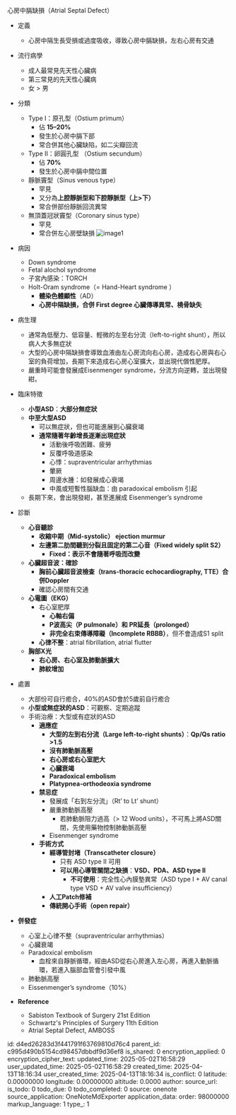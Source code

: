 心房中膈缺損（Atrial Septal Defect）

- 定義
  - 心房中隔生長受損或過度吸收，導致心房中膈缺損，左右心房有交通
- 流行病學
  - 成人最常見先天性心臟病
  - 第三常見的先天性心臟病
  - 女 \> 男
- 分類
  - Type I：原孔型（Ostium primum）
    - 佔 **15–20%**
    - 發生於心房中膈下部
    - 常合併其他心臟缺陷，如二尖瓣回流
  - Type II：卵圓孔型 （Ostium secundum）
    - 佔 **70%**
    - 發生於心房中膈中間位置
  - 靜脈竇型（Sinus venous type）
    - 罕見
    - 又分為**上腔靜脈型和下腔靜脈型（上\>下）**
    - 常合併部份靜脈回流異常
  - 無頂蓋冠狀竇型（Coronary sinus type）
    - 罕見
    - 常合併左心房壁缺損
![image1](:/335cb46c5d5844ada656dd3ea774e65a)

- 病因
  - Down syndrome
  - Fetal alochol syndrome
  - 子宮內感染：TORCH
  - Holt-Oram syndrome（= Hand-Heart syndrome ）
    - **體染色體顯性**（AD）
    - **心房中隔缺損，合併 First degree 心臟傳導異常、橈骨缺失**
- 病生理
  - 通常為低壓力、低容量、輕微的左至右分流（left-to-right shunt），所以病人大多無症狀
  - 大型的心房中隔缺損會導致血液由左心房流向右心房，造成右心房與右心室的負荷增加，長期下來造成右心房心室擴大，並出現代償性肥厚。
  - 嚴重時可能會發展成Eisenmenger syndrome，分流方向逆轉，並出現發紺。
- 臨床特徵
  - **小型ASD**：**大部分無症狀**
  - **中至大型ASD**
    - 可以無症狀，但也可能進展到心臟衰竭
    - **通常隨著年齡增長逐漸出現症狀**
      - 活動後呼吸困難、疲勞
      - 反覆呼吸道感染
      - 心悸：supraventricular arrhythmias
      - 暈厥
      - 周邊水腫：如發展成心衰竭
      - 中風或短暫性腦缺血：由 paradoxical embolism 引起
  - 長期下來，會出現發紺，甚至進展成 Eisenmenger’s syndrome
- 診斷
  - **心音聽診**
    - **收縮中期（Mid-systolic） ejection murmur**
    - **左邊第二肋間聽到分裂且固定的第二心音（Fixed widely split S2）**
      - **Fixed：表示不會隨著呼吸而改變**
  - **心臟超音波：確診**
    - **胸前心臟超音波檢查（trans-thoracic echocardiography, TTE）合併Doppler**
    - 確認心房間有交通
  - **心電圖（EKG）**
    - 右心室肥厚
      - **心軸右偏**
      - **P波高尖（P pulmonale）和 PR延長（prolonged）**
      - **非完全右束傳導障礙（Incomplete RBBB）**，但不會造成S1 split
    - **心律不整**：atrial fibrillation, atrial flutter
  - **胸部X光**
    - **右心房、右心室及肺動脈擴大**
    - **肺紋增加**
- 處置
  - 大部份可自行癒合，40%的ASD會於5歲前自行癒合
  - **小型或無症狀的ASD**：可觀察、定期追蹤
  - 手術治療：大型或有症狀的ASD
    - **適應症**
      - **大型的左到右分流（Large left-to-right shunts）**：**Qp/Qs ratio \>1.5**
      - **沒有肺動脈高壓**
      - **右心房或右心室肥大**
      - **心臟衰竭**
      - **Paradoxical embolism**
      - **Platypnea-orthodeoxia syndrome**
    - **禁忌症**
      - 發展成「右到左分流」（Rt’ to Lt’ shunt）
      - 嚴重肺動脈高壓
        - 若肺動脈阻力過高（\> 12 Wood units），不可馬上將ASD關閉，先使用藥物控制肺動脈高壓
      - Eisenmenger syndrome
    - **手術方式**
      - **經導管封堵（Transcatheter closure）**
        - 只有 ASD type II 可用
        - **可以用心導管關閉之缺損**：**VSD、PDA、ASD type II**
          - **不可使用**：完全性心內膜墊異常（ASD type I + AV canal type VSD + AV valve insufficiency）
      - **人工Patch修補**
      - **傳統開心手術（open repair）**
- **併發症**
  - 心室上心律不整（supraventricular arrhythmias）
  - 心臟衰竭
  - Paradoxical embolism
    - 血栓來自靜脈循環，經由ASD從右心房進入左心房，再進入動脈循環，若進入腦部血管會引發中風
  - 肺動脈高壓
  - Eissenmenger’s syndrome（10%）
- **Reference**
  - Sabiston Textbook of Surgery 21st Edition
  - Schwartz's Principles of Surgery 11th Edition
  - Atrial Septal Defect, AMBOSS


id: d4ed26283d3f441791f63769810d76c4
parent_id: c995d490b5154cd98457dbbdf9d36ef8
is_shared: 0
encryption_applied: 0
encryption_cipher_text: 
updated_time: 2025-05-02T16:58:29
user_updated_time: 2025-05-02T16:58:29
created_time: 2025-04-13T18:16:34
user_created_time: 2025-04-13T18:16:34
is_conflict: 0
latitude: 0.00000000
longitude: 0.00000000
altitude: 0.0000
author: 
source_url: 
is_todo: 0
todo_due: 0
todo_completed: 0
source: onenote
source_application: OneNoteMdExporter
application_data: 
order: 98000000
markup_language: 1
type_: 1